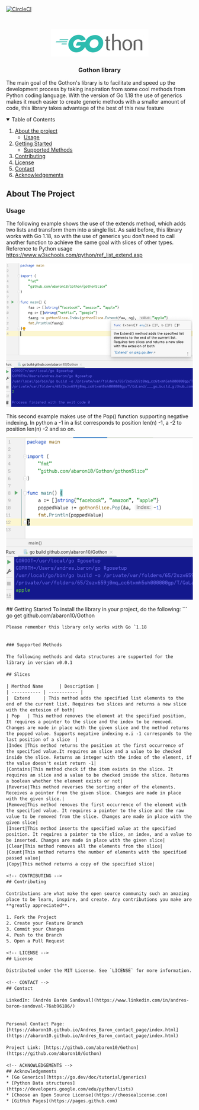 
[![CircleCI](https://dl.circleci.com/status-badge/img/gh/abaron10/Gothon/tree/master.svg?style=shield)](https://dl.circleci.com/status-badge/redirect/gh/abaron10/Gothon/tree/master)
<!-- PROJECT LOGO -->
<br />
<p align="center">
 <img src="https://github.com/abaron10/Gothon/blob/master/static/Gothon.png?raw=true)" />
  <h3 align="center">Gothon library</h3>
  
</p>

The main goal of the Gothon's library is to facilitate and speed up the development process by taking inspiration from some cool methods from Python coding language. With the version of Go 1.18 the use of generics makes it much easier to create generic methods with a smaller amount of code, this library takes advantage of the best of this new feature

<!-- TABLE OF CONTENTS -->
<details open="open">
  <summary>Table of Contents</summary>
  <ol>
    <li>
      <a href="#about-the-project">About the project</a>
      <ul>
        <li><a href="#usage">Usage</a></li>
      </ul>
    </li>
    <li>
      <a href="#getting-started">Getting Started</a>
       <ul>
        <li><a href="#supported-methods">Supported Methods</a></li>
      </ul>
    </li>
    <li><a href="#contributing">Contributing</a></li>
    <li><a href="#license">License</a></li>
    <li><a href="#contact">Contact</a></li>
    <li><a href="#acknowledgements">Acknowledgements</a></li>
  </ol>
</details>



<!-- ABOUT THE PROJECT -->
## About The Project

### Usage

The following example shows the use of the extends method, which adds two lists and transform them into a single list.
As said before, this library works with Go 1.18, so with the use of generics you don't need to call another function to achieve the same goal with slices of other types. Reference to Python usage https://www.w3schools.com/python/ref_list_extend.asp

<p align="center">
 <img src="https://github.com/abaron10/Gothon/blob/master/static/demo2.png?raw=true)" />
</p>


This second example makes use of the Pop() function supporting negative indexing. In python a -1 in a list corresponds to position len(n) -1, a -2 to position len(n) -2 and so on.
<p align="center">
 <img src="https://github.com/abaron10/Gothon/blob/master/static/demo4.png?raw=true)" />
</p>
<!-- GETTING STARTED -->
## Getting Started
To install the library in your project, do the following:
```
go get github.com/abaron10/Gothon

```
Please remember this library only works with Go ˆ1.18


### Supported Methods

The following methods and data structures are supported for the library in version v0.0.1

## Slices

| Merthod Name      | Description |
| ----------- | ----------- |
|  Extend     | This method adds the specified list elements to the end of the current list. Requires two slices and returns a new slice with the extesion of both|
| Pop   | This method removes the element at the specified position, It requires a pointer to the slice and the index to be removed. Changes are made in place with the given slice and the method returns the popped value. Supports negative indexing e.i -1 corresponds to the last position of a slice  |
|Index |This method returns the position at the first occurrence of the specified value.It requires an slice and a value to be checked inside the slice. Returns an integer with the index of the element, if the value doesn't exist return -1|
|Contains|This method check if the item exists in the slice. It requires an slice and a value to be checked inside the slice. Returns a boolean whether the element exists or not|
|Reverse|This method reverses the sorting order of the elements. Receives a pointer from the given slice. Changes are made in place with the given slice.|
|Remove|This method removes the first occurrence of the element with the specified value. It requires a pointer to the slice and the raw value to be removed from the slice. Changes are made in place with the given slice|
|Insert|This method inserts the specified value at the specified position. It requires a pointer to the slice, an index, and a value to be inserted. Changes are made in place with the given slice|
|Clear|This method removes all the elements from the slice|
|Count|This method returns the number of elements with the specified passed value|
|Copy|This method returns a copy of the specified slice|

<!-- CONTRIBUTING -->
## Contributing

Contributions are what make the open source community such an amazing place to be learn, inspire, and create. Any contributions you make are **greatly appreciated**.

1. Fork the Project
2. Create your Feature Branch 
3. Commit your Changes 
4. Push to the Branch 
5. Open a Pull Request

<!-- LICENSE -->
## License

Distributed under the MIT License. See `LICENSE` for more information.

<!-- CONTACT -->
## Contact

LinkedIn: [Andrés Barón Sandoval](https://www.linkedin.com/in/andres-baron-sandoval-76ab96186/)


Personal Contact Page: [https://abaron10.github.io/Andres_Baron_contact_page/index.html](https://abaron10.github.io/Andres_Baron_contact_page/index.html)

Project Link: [https://github.com/abaron10/Gothon](https://github.com/abaron10/Gothon)

<!-- ACKNOWLEDGEMENTS -->
## Acknowledgements
* [Go Generics](https://go.dev/doc/tutorial/generics)
* [Python Data structures](https://developers.google.com/edu/python/lists)
* [Choose an Open Source License](https://choosealicense.com)
* [GitHub Pages](https://pages.github.com)








